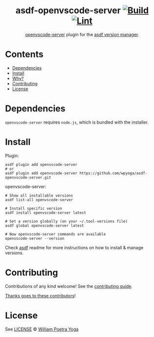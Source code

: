 <div align="center">

# asdf-openvscode-server [![Build](https://github.com/wpyoga/asdf-openvscode-server/actions/workflows/build.yml/badge.svg)](https://github.com/wpyoga/asdf-openvscode-server/actions/workflows/build.yml) [![Lint](https://github.com/wpyoga/asdf-openvscode-server/actions/workflows/lint.yml/badge.svg)](https://github.com/wpyoga/asdf-openvscode-server/actions/workflows/lint.yml)


[openvscode-server](https://github.com/gitpod-io/openvscode-server) plugin for the [asdf version manager](https://asdf-vm.com).

</div>

# Contents

- [Dependencies](#dependencies)
- [Install](#install)
- [Why?](#why)
- [Contributing](#contributing)
- [License](#license)

# Dependencies

`openvscode-server` requires `node.js`, which is bundled with the installer.

# Install

Plugin:

```shell
asdf plugin add openvscode-server
# or
asdf plugin add openvscode-server https://github.com/wpyoga/asdf-openvscode-server.git
```

openvscode-server:

```shell
# Show all installable versions
asdf list-all openvscode-server

# Install specific version
asdf install openvscode-server latest

# Set a version globally (on your ~/.tool-versions file)
asdf global openvscode-server latest

# Now openvscode-server commands are available
openvscode-server --version
```

Check [asdf](https://github.com/asdf-vm/asdf) readme for more instructions on how to
install & manage versions.

# Contributing

Contributions of any kind welcome! See the [contributing guide](contributing.md).

[Thanks goes to these contributors](https://github.com/wpyoga/asdf-openvscode-server/graphs/contributors)!

# License

See [LICENSE](LICENSE) © [William Poetra Yoga](https://github.com/wpyoga/)

